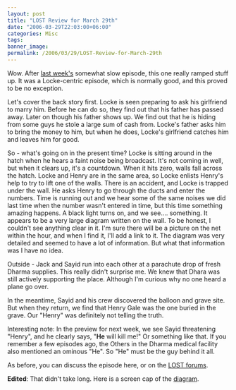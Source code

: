 ```yaml
---
layout: post
title: "LOST Review for March 29th"
date: "2006-03-29T22:03:00+06:00"
categories: Misc 
tags: 
banner_image: 
permalink: /2006/03/29/LOST-Review-for-March-29th
---
```


Wow. After <a href="http://ray.camdenfamily.com/index.cfm/2006/3/22/Lost-Review-322">last week's</a> somewhat slow episode, this one really ramped stuff up. It was a Locke-centric episode, which is normally good, and this proved to be no exception. 

Let's cover the back story first. Locke is seen preparing to ask his girlfriend to marry him. Before he can do so, they find out that his father has passed away. Later on though his father shows up. We find out that he is hiding from some guys he stole a large sum of cash from. Locke's father asks him to bring the money to him, but when he does, Locke's girlfriend catches him and leaves him for good.

So - what's going on in the present time? Locke is sitting around in the hatch when he hears a faint noise being broadcast. It's not coming in well, but when it clears up, it's a countdown. When it hits zero, walls fall across the hatch. Locke and Henry are in the same area, so Locke enlists Henry's help to try to lift one of the walls. There is an accident, and Locke is trapped under the wall. He asks Henry to go through the ducts and enter the numbers. Time is running out and we hear some of the same noises we did last time when the number wasn't entered in time, but this time something amazing happens. A black light turns on, and we see.... something. It appears to be a very large diagram written on the wall. To be honest, I couldn't see anything clear in it. I'm sure there will be a picture on the net within the hour, and when I find it, I'll add a link to it. The diagram was very detailed and seemed to have a lot of information. But what that information was I have no idea.

Outside - Jack and Sayid run into each other at a parachute drop of fresh Dharma supplies. This really didn't surprise me. We knew that Dhara was still actively supporting the place. Although I'm curious why no one heard a plane go over.

In the meantime, Sayid and his crew discovered the balloon and grave site. But when they return, we find that Henry Gale was the one buried in the grave. Our "Henry" was definitely not telling the truth.

Interesting note: In the preview for next week, we see Sayid threatening "Henry", and he clearly says, "<b>He</b> will kill me!" Or something like that. If you remember a few episodes ago, the Others in the Dharma medical facility also mentioned an ominous "He". So "He" must be the guy behind it all.

As before, you can discuss the episode here, or on the <a href="http://ray.camdenfamily.com/forums/forums.cfm?conferenceid=240470C3-A0AE-3FF3-C4D1640560DEA426">LOST forums</a>.

<b>Edited</b>: That didn't take long. Here is a screen cap of the <a href="http://lost.cubit.net/pics/2x17/blastDoorMap.jpg">diagram</a>.